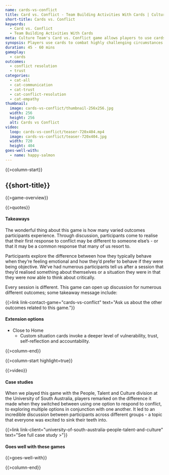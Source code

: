 ```yaml
---
name: cards-vs-conflict
title: Card vs. Conflict - Team Building Activities With Cards | Culture Team
short-title: Cards vs. Conflict
keywords:
  - Card vs. Conflict
  - Team Building Activities With Cards
meta: Culture Team's Card vs. Conflict game allows players to use cards to combat highly challenging circumstances. Try our team building activities with cards today!
synopsis: Players use cards to combat highly challenging circumstances and explore different approaches to reaching the best outcome.
duration: 45 - 60 mins
gameplay: 
  - cards
outcomes:
  - conflict resolution
  - trust
categories:
  - cat-all
  - cat-communication
  - cat-trust
  - cat-conflict-resolution
  - cat-empathy
thumbnail: 
  image: cards-vs-conflict/thumbnail-256x256.jpg
  width: 256
  height: 256
  alt: Cards vs Conflict
video:
  loop: cards-vs-conflict/teaser-720x404.mp4
  image: cards-vs-conflict/teaser-720x404.jpg
  width: 720
  height: 404
goes-well-with:
  - name: happy-salmon
---
```

{{>column-start}}

## {{short-title}}

{{>game-overview}}

{{>quotes}}

#### Takeaways

The wonderful thing about this game is how many varied outcomes participants experience. Through discussion, participants come to realise that their first response to conflict may be different to someone else’s - or that it may be a common response that many of us resort to.

Participants explore the difference between how they typically behave when they’re feeling emotional and how they’d prefer to behave if they were being objective. We’ve had numerous participants tell us after a session that they’d realised something about themselves or a situation they were in that they were now able to think about critically.

Every session is different. This game can open up discussion for numerous different outcomes; some takeaway message include:

{{>link link-contact-game="cards-vs-conflict" text="Ask us about the other outcomes related to this game."}}

#### Extension options

* Close to Home
  * Custom situation cards invoke a deeper level of vulnerability, trust, self-reflection and accountability.

{{>column-end}}

{{>column-start highlight=true}}

{{>video}}

#### Case studies

When we played this game with the People, Talent and Culture division at the University of South Australia, players remarked on the difference it made when they switched between using one option to respond to conflict, to exploring multiple options in conjunction with one another. It led to an incredible discussion between participants across different groups - a topic that everyone was excited to sink their teeth into.

{{>link link-client="university-of-south-australia-people-talent-and-culture" text="See full case study >"}}

#### Goes well with these games

{{>goes-well-with}}

{{>column-end}}
